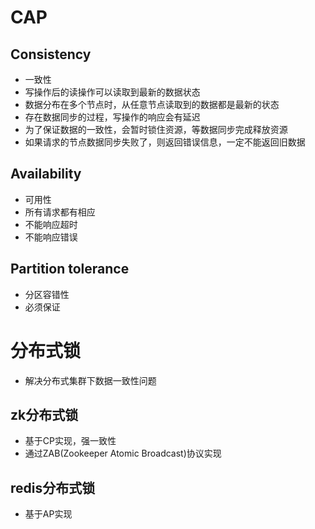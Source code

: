 # CAP
## Consistency
- 一致性
- 写操作后的读操作可以读取到最新的数据状态
- 数据分布在多个节点时，从任意节点读取到的数据都是最新的状态
- 存在数据同步的过程，写操作的响应会有延迟
- 为了保证数据的一致性，会暂时锁住资源，等数据同步完成释放资源
- 如果请求的节点数据同步失败了，则返回错误信息，一定不能返回旧数据
## Availability
- 可用性
- 所有请求都有相应
- 不能响应超时
- 不能响应错误
## Partition tolerance
- 分区容错性
- 必须保证
# 分布式锁
- 解决分布式集群下数据一致性问题
## zk分布式锁
- 基于CP实现，强一致性
- 通过ZAB(Zookeeper Atomic Broadcast)协议实现
## redis分布式锁
- 基于AP实现